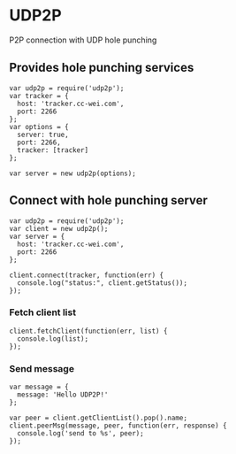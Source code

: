 # UDP2P
P2P connection with UDP hole punching

## Provides hole punching services
```node
var udp2p = require('udp2p');
var tracker = {
  host: 'tracker.cc-wei.com',
  port: 2266
};
var options = {
  server: true,
  port: 2266,
  tracker: [tracker]
};

var server = new udp2p(options);
```

## Connect with hole punching server
```node
var udp2p = require('udp2p');
var client = new udp2p();
var server = {
  host: 'tracker.cc-wei.com',
  port: 2266
};

client.connect(tracker, function(err) {
  console.log("status:", client.getStatus());
});
```
### Fetch client list
```node
client.fetchClient(function(err, list) {
  console.log(list);
});
```
### Send message
```node
var message = {
  message: 'Hello UDP2P!'
};

var peer = client.getClientList().pop().name;
client.peerMsg(message, peer, function(err, response) {
  console.log('send to %s', peer);
});
```
